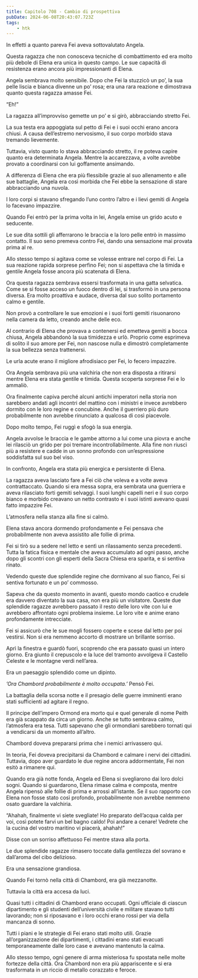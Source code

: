 ```yaml
---
title: Capitolo 708 - Cambio di prospettiva
pubDate: 2024-06-08T20:43:07.723Z
tags:
    - htk
---
```


In effetti a quanto pareva Fei aveva sottovalutato Angela.

Questa ragazza che non conosceva tecniche di combattimento ed era molto più debole di Elena era unica in questo campo. Le sue capacità di resistenza erano ancora più impressionanti di Elena.

Angela sembrava molto sensibile. Dopo che Fei la stuzzicò un po’, la sua pelle liscia e bianca divenne un po’ rosa; era una rara reazione e dimostrava quanto questa ragazza amasse Fei.

“Eh!”

La ragazza all’improvviso gemette un po’ e si girò, abbracciando stretto Fei.

La sua testa era appoggiata sul petto di Fei e i suoi occhi erano ancora chiusi. A causa dell’estremo nervosismo, il suo corpo morbido stava tremando lievemente.

Tuttavia, visto quanto lo stava abbracciando stretto, il re poteva capire quanto era determinata Angela. Mentre la accarezzava, a volte avrebbe provato a coordinarsi con lui goffamente ansimando.

A differenza di Elena che era più flessibile grazie al suo allenamento e alle sue battaglie, Angela era così morbida che Fei ebbe la sensazione di stare abbracciando una nuvola.

I loro corpi si stavano sfregando l’uno contro l’altro e i lievi gemiti di Angela lo facevano impazzire.

Quando Fei entrò per la prima volta in lei, Angela emise un grido acuto e seducente.

Le sue dita sottili gli afferrarono le braccia e la loro pelle entrò in massimo contatto. Il suo seno premeva contro Fei, dando una sensazione mai provata prima al re.

Allo stesso tempo si agitava come se volesse entrare nel corpo di Fei. La sua reazione rapida sorprese perfino Fei; non si aspettava che la timida e gentile Angela fosse ancora più scatenata di Elena.

Ora questa ragazza sembrava essersi trasformata in una gatta selvatica. Come se si fosse acceso un fuoco dentro di lei, si trasformò in una persona diversa. Era molto proattiva e audace, diversa dal suo solito portamento calmo e gentile.

Non provò a controllare le sue emozioni e i suoi forti gemiti risuonarono nella camera da letto, creando anche delle eco.

Al contrario di Elena che provava a contenersi ed emetteva gemiti a bocca chiusa, Angela abbandonò la sua timidezza e urlò. Proprio come esprimeva di solito il suo amore per Fei, non nascose nulla e dimostrò completamente la sua bellezza senza trattenersi.

Le urla acute erano il migliore afrodisiaco per Fei, lo fecero impazzire.

Ora Angela sembrava più una valchiria che non era disposta a ritirarsi mentre Elena era stata gentile e timida. Questa scoperta sorprese Fei e lo ammaliò.

Ora finalmente capiva perché alcuni antichi imperatori nella storia non sarebbero andati agli incontri del mattino con i ministri e invece avrebbero dormito con le loro regine e concubine. Anche il guerriero più duro probabilmente non avrebbe rinunciato a qualcosa di così piacevole.

Dopo molto tempo, Fei ruggì e sfogò la sua energia.

Angela avvolse le braccia e le gambe attorno a lui come una piovra e anche lei rilasciò un grido per poi tremare incontrollabilmente. Alla fine non riuscì più a resistere e cadde in un sonno profondo con un’espressione soddisfatta sul suo bel viso.

In confronto, Angela era stata più energica e persistente di Elena.

La ragazza aveva lasciato fare a Fei ciò che voleva e a volte aveva contrattaccato. Quando si era messa sopra, era sembrata una guerriera e aveva rilasciato forti gemiti selvaggi. I suoi lunghi capelli neri e il suo corpo bianco e morbido creavano un netto contrasto e i suoi istinti avevano quasi fatto impazzire Fei.

L’atmosfera nella stanza alla fine si calmò.

Elena stava ancora dormendo profondamente e Fei pensava che probabilmente non aveva assistito alle follie di prima.

Fei si tirò su a sedere nel letto e sentì un rilassamento senza precedenti. Tutta la fatica fisica e mentale che aveva accumulato ad ogni passo, anche dopo gli scontri con gli esperti della Sacra Chiesa era sparita, e si sentiva rinato.

Vedendo queste due splendide regine che dormivano al suo fianco, Fei si sentiva fortunato e un po’ commosso.

Sapeva che da questo momento in avanti, questo mondo caotico e crudele era davvero diventato la sua casa, non era più un visitatore. Queste due splendide ragazze avrebbero passato il resto delle loro vite con lui e avrebbero affrontato ogni problema insieme. Le loro vite e anime erano profondamente intrecciate.

Fei si assicurò che le sue mogli fossero coperte e scese dal letto per poi vestirsi. Non si era nemmeno accorto di mostrare un brillante sorriso.

Aprì la finestra e guardò fuori, scoprendo che era passato quasi un intero giorno. Era giunto il crepuscolo e la luce del tramonto avvolgeva il Castello Celeste e le montagne verdi nell’area.

Era un paesaggio splendido come un dipinto.

<em>’Ora Chambord probabilmente è molto occupata.’</em> Pensò Fei.

La battaglia della scorsa notte e il presagio delle guerre imminenti erano stati sufficienti ad agitare il regno.

Il principe dell’impero Ormond era morto qui e quel generale di nome Peith era già scappato da circa un giorno. Anche se tutto sembrava calmo, l’atmosfera era tesa. Tutti sapevano che gli ormondiani sarebbero tornati qui a vendicarsi da un momento all’altro.

Chambord doveva prepararsi prima che i nemici arrivassero qui.

In teoria, Fei doveva precipitarsi da Chambord e calmare i nervi dei cittadini. Tuttavia, dopo aver guardato le due regine ancora addormentate, Fei non esitò a rimanere qui.

Quando era già notte fonda, Angela ed Elena si svegliarono dai loro dolci sogni. Quando si guardarono, Elena rimase calma e composta, mentre Angela ripensò alle follie di prima e arrossì all’istante. Se il suo rapporto con Elena non fosse stato così profondo, probabilmente non avrebbe nemmeno osato guardare la valchiria.

“Ahahah, finalmente vi siete svegliate! Ho preparato dell’acqua calda per voi, così potete farvi un bel bagno caldo! Poi andare a cenare! Vedrete che la cucina del vostro maritino vi piacerà, ahahah!”

Disse con un sorriso affettuoso Fei mentre stava alla porta.

Le due splendide ragazze rimasero toccate dalla gentilezza del sovrano e dall’aroma del cibo delizioso.

Era una sensazione grandiosa.

Quando Fei tornò nella città di Chambord, era già mezzanotte.

Tuttavia la città era accesa da luci.

Quasi tutti i cittadini di Chambord erano occupati. Ogni ufficiale di ciascun dipartimento e gli studenti dell’università civile e militare stavano tutti lavorando; non si riposavano e i loro occhi erano rossi per via della mancanza di sonno.

Tutti i piani e le strategie di Fei erano stati molto utili. Grazie all’organizzazione dei dipartimenti, i cittadini erano stati evacuati temporaneamente dalle loro case e avevano mantenuto la calma.

Allo stesso tempo, ogni genere di arma misteriosa fu spostata nelle molte fortezze della città. Ora Chambord non era più appariscente e si era trasformata in un riccio di metallo corazzato e feroce.



